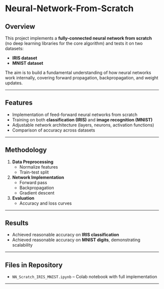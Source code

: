 # Neural-Network-From-Scratch

## Overview
This project implements a **fully-connected neural network from scratch** (no deep learning libraries for the core algorithm) and tests it on two datasets:
- **IRIS dataset**
- **MNIST dataset**

The aim is to build a fundamental understanding of how neural networks work internally, covering forward propagation, backpropagation, and weight updates.

---

## Features
- Implementation of feed-forward neural networks from scratch
- Training on both **classification (IRIS)** and **image recognition (MNIST)**
- Adjustable network architecture (layers, neurons, activation functions)
- Comparison of accuracy across datasets

---

## Methodology
1. **Data Preprocessing**
   - Normalize features
   - Train-test split
2. **Network Implementation**
   - Forward pass
   - Backpropagation
   - Gradient descent
3. **Evaluation**
   - Accuracy and loss curves

---

## Results
- Achieved reasonable accuracy on **IRIS classification**
- Achieved reasonable accuracy on **MNIST digits**, demonstrating scalability

---

## Files in Repository
- `NN_Scratch_IRIS_MNIST.ipynb` – Colab notebook with full implementation

---
